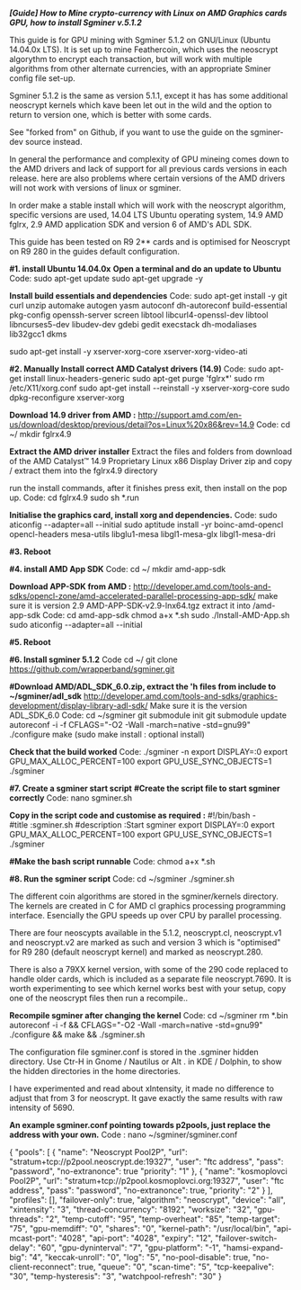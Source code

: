 
***[Guide] How to Mine crypto-currency with Linux on AMD Graphics cards GPU, how to install Sgminer v.5.1.2***

This guide is for GPU mining with Sgminer 5.1.2 on GNU/Linux (Ubuntu 14.04.0x LTS).  It is set up to mine Feathercoin, which uses the neoscrypt algorythm to encrypt each transaction, but will work with multiple algorithms from other alternate currencies, with an appropriate Sminer config file set-up.

Sgminer 5.1.2 is the same as version 5.1.1, except it has has some additional neoscrypt kernels which kave been let out in the wild and the option to return to version one, which is better with some cards. 

See "forked from" on Github, if you want to use the guide on the sgminer-dev source instead. 

In general the performance and complexity of GPU mineing comes down to the AMD drivers and lack of support for all previous cards versions in each release. here are also problems where certain versions of the AMD drivers will not work with versions of linux or sgminer. 

In order make a stable install which will work with the neoscrypt algorithm, specific versions are used, 14.04 LTS Ubuntu operating system, 14.9 AMD fglrx, 2.9 AMD application SDK and version 6 of AMD's ADL SDK.

This guide has been tested on R9 2** cards and is optimised for Neoscrypt on R9 280 in the guides default configuration.

**#1. install Ubuntu 14.04.0x**
**Open a terminal and do an update to Ubuntu**
Code:
sudo apt-get update
sudo apt-get upgrade -y

**Install build essentials and dependencies**
Code:
sudo apt-get install -y git curl unzip automake autogen yasm autoconf dh-autoreconf build-essential pkg-config openssh-server screen libtool libcurl4-openssl-dev libtool libncurses5-dev libudev-dev gdebi gedit execstack dh-modaliases lib32gcc1 dkms

sudo apt-get install -y xserver-xorg-core xserver-xorg-video-ati

**#2. Manually Install correct AMD Catalyst drivers (14.9)**
Code:
sudo apt-get install linux-headers-generic
sudo apt-get purge 'fglrx*'
sudo rm /etc/X11/xorg.conf
sudo apt-get install --reinstall -y xserver-xorg-core
sudo dpkg-reconfigure xserver-xorg

**Download 14.9 driver from AMD :**
http://support.amd.com/en-us/download/desktop/previous/detail?os=Linux%20x86&rev=14.9
Code:
cd ~/
mkdir fglrx4.9

**Extract the AMD driver installer**
Extract the files and folders from download of the AMD Catalyst™ 14.9 Proprietary Linux x86 Display Driver zip and copy / extract them into the fglrx4.9 directory
 
run the install commands, after it finishes press exit, then install on the pop up.
Code:
cd  fglrx4.9
sudo sh *.run

**Initialise the graphics card, install xorg and dependencies.**
Code:
sudo aticonfig --adapter=all --initial
sudo aptitude install -yr boinc-amd-opencl opencl-headers mesa-utils libglu1-mesa libgl1-mesa-glx libgl1-mesa-dri

**#3. Reboot**

**#4. install AMD App SDK**
Code:
cd ~/
mkdir  amd-app-sdk

**Download APP-SDK from AMD :**
http://developer.amd.com/tools-and-sdks/opencl-zone/amd-accelerated-parallel-processing-app-sdk/
make sure it is version 2.9 AMD-APP-SDK-v2.9-lnx64.tgz extract it into /amd-app-sdk
Code:
cd amd-app-sdk
chmod a+x *.sh
sudo ./Install-AMD-App.sh
sudo aticonfig --adapter=all --initial

**#5. Reboot**

**#6. Install sgminer 5.1.2**
Code
cd ~/
git clone https://github.com/wrapperband/sgminer.git

**#Download AMD/ADL_SDK_6.0.zip, extract the 'h files from include to ~/sgminer/adl_sdk**
http://developer.amd.com/tools-and-sdks/graphics-development/display-library-adl-sdk/
Make sure it is the version ADL_SDK_6.0
Code:
cd ~/sgminer
git submodule init
git submodule update
autoreconf -i -f
CFLAGS="-O2 -Wall -march=native -std=gnu99" ./configure
make
(sudo make install  : optional install)

**Check that the build worked**
Code:
./sgminer -n
export DISPLAY=:0
export GPU_MAX_ALLOC_PERCENT=100
export GPU_USE_SYNC_OBJECTS=1
./sgminer

**#7. Create a sgminer start script**
**#Create the script file to start sgminer correctly**
Code:
nano sgminer.sh 

**Copy in the script code and customise as required :**
#!/bin/bash -       
#title           :sgminer.sh
#description     :Start sgminer
export DISPLAY=:0
export GPU_MAX_ALLOC_PERCENT=100
export GPU_USE_SYNC_OBJECTS=1
./sgminer

**#Make the bash script runnable**
Code:
chmod a+x *.sh

**#8. Run the sgminer script**
Code:
cd ~/sgminer
./sgminer.sh


The different coin algorithms are stored in the sgminer/kernels directory. The kernels are created in C for AMD cl graphics processing programming interface. Esencially the GPU speeds up over CPU by parallel processing.

There are four neoscypts available in the 5.1.2, neoscrypt.cl, neoscrypt.v1 and neoscrypt.v2 are marked as such and version 3 which is "optimised" for R9 280 (default neoscrypt kernel) and marked as neoscrypt.280. 

There is also a 79XX kernel version, with some of the 290 code replaced to handle older cards, which is included as a separate file neoscrypt.7690.
It is worth experimenting to see which kernel works best with your setup, copy one of the neoscrypt files then run a recompile..

**Recompile sgminer after changing the kernel**
Code:
cd ~/sgminer
rm *.bin
 autoreconf -i -f   &&  CFLAGS="-O2 -Wall -march=native -std=gnu99" ./configure && make && ./sgminer.sh


The configuration file sgminer.conf is stored in the .sgminer hidden directory. Use Ctr-H in Gnome / Nautilus or Alt . in KDE / Dolphin, to show the hidden directories in the home directories.

I have experimented and read about xIntensity, it made no difference to adjust that from 3 for neoscrypt. It gave exactly the same results with raw intensity of 5690.

**An example sgminer.conf pointing towards p2pools, just replace the address with your own.**
Code :
nano ~/sgminer/sgminer.conf

{
  "pools": [
    {
      "name": "Neoscrypt Pool2P",
      "url": "stratum+tcp://p2pool.neoscrypt.de:19327",
      "user": "ftc address",
      "pass": "password",
      "no-extranonce": true
       "priority": "1"
    },
    {
      "name": "kosmoplovci Pool2P",
      "url": "stratum+tcp://p2pool.kosmoplovci.org:19327",
      "user": "ftc address",
      "pass": "password",
      "no-extranonce": true,
      "priority": "2"
    }
  ],
  "profiles": [],
  "failover-only": true,
  "algorithm": "neoscrypt",
  "device": "all",
  "xintensity": "3",
  "thread-concurrency": "8192",
  "worksize": "32",
  "gpu-threads": "2",
  "temp-cutoff": "95",
  "temp-overheat": "85",
  "temp-target": "75",
  "gpu-memdiff": "0",
  "shares": "0",
  "kernel-path": "/usr/local/bin",
  "api-mcast-port": "4028",
  "api-port": "4028",
  "expiry": "12",
  "failover-switch-delay": "60",
  "gpu-dyninterval": "7",
  "gpu-platform": "-1",
  "hamsi-expand-big": "4",
  "keccak-unroll": "0",
  "log": "5",
  "no-pool-disable": true,
  "no-client-reconnect": true,
  "queue": "0",
  "scan-time": "5",
  "tcp-keepalive": "30",
  "temp-hysteresis": "3",
  "watchpool-refresh": "30"
}